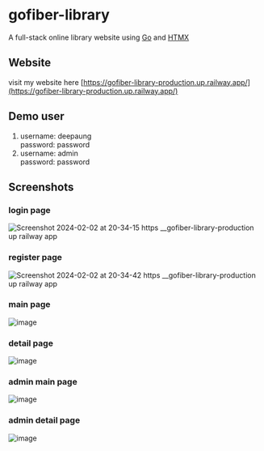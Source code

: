 # gofiber-library

A full-stack online library website using [Go](https://go.dev/) and [HTMX](https://htmx.org/)

## Website
visit my website here [https://gofiber-library-production.up.railway.app/](https://gofiber-library-production.up.railway.app/)

## Demo user
1. username: deepaung <br/>
  password: password
2. username: admin <br/>
  password: password

## Screenshots

### login page
![Screenshot 2024-02-02 at 20-34-15 https __gofiber-library-production up railway app](https://github.com/DeepAung/gofiber-library/assets/87839907/0019b13b-10f4-47d3-96ce-306437ee08f5)

### register page
![Screenshot 2024-02-02 at 20-34-42 https __gofiber-library-production up railway app](https://github.com/DeepAung/gofiber-library/assets/87839907/d6b03b10-2d55-4152-afb3-8c72fa871bca)

### main page
![image](https://github.com/DeepAung/gofiber-library/assets/87839907/70f09562-1cdc-4d1a-ac45-d35c6fa31dd3)

### detail page
![image](https://github.com/DeepAung/gofiber-library/assets/87839907/661453c7-1fb6-40a4-bb5d-e94d327062d9)

### admin main page
![image](https://github.com/DeepAung/gofiber-library/assets/87839907/f7bc51fc-0ee2-4406-a450-3c464f500948)

### admin detail page
![image](https://github.com/DeepAung/gofiber-library/assets/87839907/f350659f-9be4-48e8-85d4-26c16056604b)
